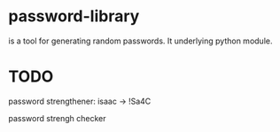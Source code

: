 # password-library 
is a tool for generating random passwords. It underlying python module.

# TODO
password strengthener:
  isaac -> !Sa4C

password strengh checker

